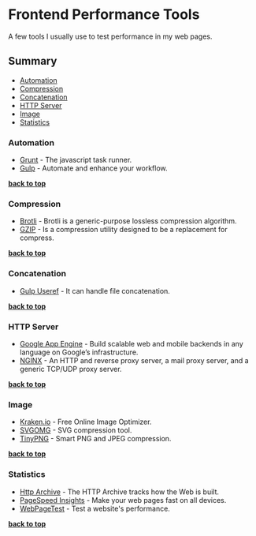 Frontend Performance Tools
==============

A few tools I usually use to test performance in my web pages.

## Summary

- [Automation](#automation)
- [Compression](#compression)
- [Concatenation](#concatenation)
- [HTTP Server](#http-server)
- [Image](#image)
- [Statistics](#statistics)


### Automation

- [Grunt](https://gruntjs.com/) - The javascript task runner.
- [Gulp](http://gulpjs.com/) - Automate and enhance your workflow.

**[back to top](#summary)**


### Compression

- [Brotli](https://github.com/google/brotli) - Brotli is a generic-purpose lossless compression algorithm.
- [GZIP](http://www.gzip.org/) - Is a compression utility designed to be a replacement for compress.

**[back to top](#summary)**


### Concatenation

- [Gulp Useref](https://github.com/jonkemp/gulp-useref) - It can handle file concatenation.

**[back to top](#summary)**


### HTTP Server

- [Google App Engine](https://cloud.google.com/appengine/) - Build scalable web and mobile backends in any language on Google’s infrastructure.
- [NGINX](https://nginx.org/en/) - An HTTP and reverse proxy server, a mail proxy server, and a generic TCP/UDP proxy server.

**[back to top](#summary)**


### Image

- [Kraken.io](https://kraken.io/web-interface) - Free Online Image Optimizer.
- [SVGOMG](https://jakearchibald.github.io/svgomg/) - SVG compression tool.
- [TinyPNG](https://tinypng.com/) - Smart PNG and JPEG compression.

**[back to top](#summary)**


### Statistics

- [Http Archive](http://httparchive.org/) - The HTTP Archive tracks how the Web is built.
- [PageSpeed Insights](https://developers.google.com/speed/pagespeed/insights/) - Make your web pages fast on all devices.
- [WebPageTest](http://www.webpagetest.org/) - Test a website's performance.

**[back to top](#summary)**
